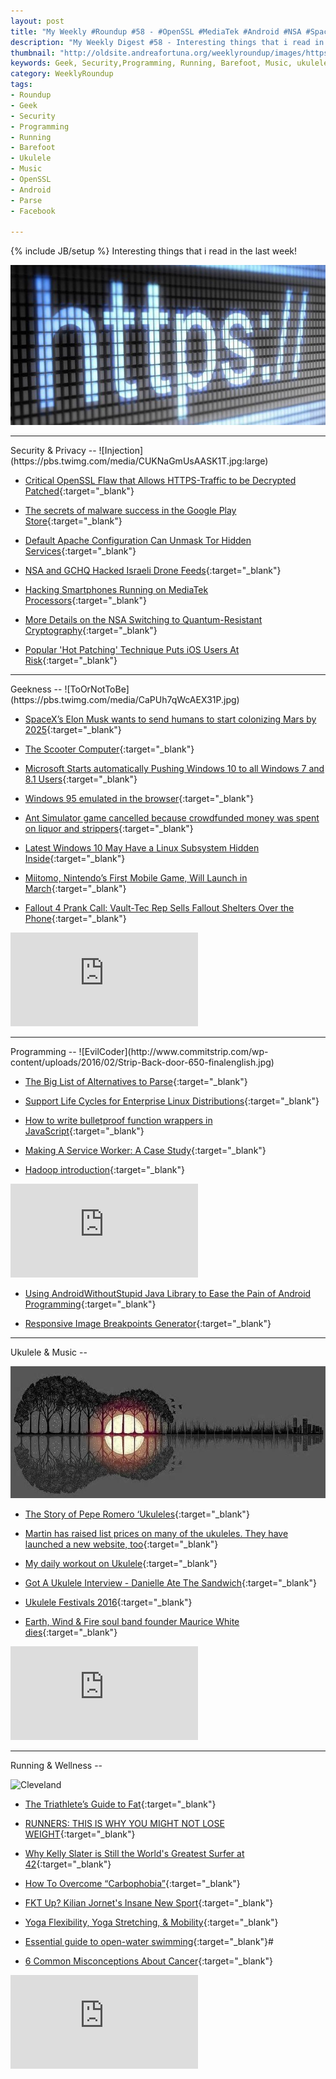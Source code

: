```yaml
---
layout: post
title: "My Weekly #Roundup #58 - #OpenSSL #MediaTek #Android #NSA #SpaceX"
description: "My Weekly Digest #58 - Interesting things that i read in the last week, about OpenSSL and Android Bugs, NSA, SpaceX, various Geekness, Running, Yoga, Swimming and Ukulele exercises! "
thumbnail: "http://oldsite.andreafortuna.org/weeklyroundup/images/https.jpg"
keywords: Geek, Security,Programming, Running, Barefoot, Music, ukulele, transcription,Miitomo, Android, MediaTek, OpenSSL
category: WeeklyRoundup
tags: 
- Roundup
- Geek
- Security
- Programming
- Running
- Barefoot
- Ukulele
- Music
- OpenSSL
- Android
- Parse
- Facebook

---
```

{% include JB/setup %}
Interesting things that i read in the last week!

![image](/weeklyroundup/images/https.jpg)
<!-- more -->
<hr/>
Security & Privacy
--
![Injection](https://pbs.twimg.com/media/CUKNaGmUsAASK1T.jpg:large)

- [Critical OpenSSL Flaw that Allows HTTPS-Traffic to be Decrypted Patched](http://freedomhacker.net/critical-openssl-flaw-allows-https-traffic-decrypted-5022/){:target="_blank"}

- [The secrets of malware success in the Google Play Store](https://nakedsecurity.sophos.com/2016/01/30/the-secrets-of-malware-success-in-the-google-play-store/){:target="_blank"}

- [Default Apache Configuration Can Unmask Tor Hidden Services](http://thehackernews.com/2016/02/apache-tor-service-unmask.html){:target="_blank"}

- [NSA and GCHQ Hacked Israeli Drone Feeds](https://www.schneier.com/blog/archives/2016/02/nsa_and_gchq_ha.html){:target="_blank"}

- [Hacking Smartphones Running on MediaTek Processors](http://thehackernews.com/2016/02/mediatek-hacking-mobile.html){:target="_blank"}

- [More Details on the NSA Switching to Quantum-Resistant Cryptography](https://www.schneier.com/blog/archives/2016/02/more_details_on_2.html){:target="_blank"}

- [Popular 'Hot Patching' Technique Puts iOS Users At Risk](http://thehackernews.com/2016/01/ios-apps-jspatch-hack.html){:target="_blank"}


<hr/>
Geekness
--
![ToOrNotToBe](https://pbs.twimg.com/media/CaPUh7qWcAEX31P.jpg)

- [SpaceX’s Elon Musk wants to send humans to start colonizing Mars by 2025](http://thenextweb.com/insider/2016/01/30/spacexs-elon-musk-wants-to-send-humans-to-start-colonizing-mars-by-2025/){:target="_blank"}

- [The Scooter Computer](http://blog.codinghorror.com/the-scooter-computer/){:target="_blank"}

- [Microsoft Starts automatically Pushing Windows 10 to all Windows 7 and 8.1 Users](http://thehackernews.com/2016/02/windows-10-upgrade.html){:target="_blank"}

- [Windows 95 emulated in the browser](https://win95.ajf.me/){:target="_blank"}

- [Ant Simulator game cancelled because crowdfunded money was spent on liquor and strippers](http://thenextweb.com/insider/2016/02/01/ant-simulator-game-cancelled-because-crowdfunded-money-was-spent-on-liquor-and-strippers/){:target="_blank"}

- [Latest Windows 10 May Have a Linux Subsystem Hidden Inside](http://thehackernews.com/2016/02/windows10-linux-subsystem.html){:target="_blank"}

- [Miitomo, Nintendo’s First Mobile Game, Will Launch in March](http://feeds.wired.com/c/35185/f/661370/s/4d579180/sc/27/l/0L0Swired0N0C20A160C0A20Cmy0Enintendo0Emiitomo0Emobile0C/story01.htm){:target="_blank"}

- [Fallout 4 Prank Call: Vault-Tec Rep Sells Fallout Shelters Over the Phone](https://www.geeksaresexy.net/2016/02/03/fallout-4-prank-call-vault-tec-rep-sells-fallout-shelters-phone-video/){:target="_blank"}

<div class="video-container">
<iframe src="https://www.youtube.com/embed/PJ9iH3iy4NU" frameborder="0" allowfullscreen></iframe>
</div>


<hr/>
Programming
--
![EvilCoder](http://www.commitstrip.com/wp-content/uploads/2016/02/Strip-Back-door-650-finalenglish.jpg)

- [The Big List of Alternatives to Parse](http://highscalability.com/blog/2016/2/2/the-big-list-of-alternatives-to-parse.html){:target="_blank"}

- [Support Life Cycles for Enterprise Linux Distributions](http://linuxlifecycle.com/){:target="_blank"}

- [How to write bulletproof function wrappers in JavaScript](http://blog.getsentry.com/2016/02/03/wrap-javascript-functions.html){:target="_blank"}

- [Making A Service Worker: A Case Study](https://www.smashingmagazine.com/2016/02/making-a-service-worker/){:target="_blank"}

- [Hadoop introduction](http://oldsite.andreafortuna.org/programming/2016/02/03/apache-hadoop-cheatsheet/){:target="_blank"}

<div class="video-container">
<iframe src="https://www.youtube.com/embed/d2xeNpfzsYI" frameborder="0" allowfullscreen></iframe>
</div>

- [Using AndroidWithoutStupid Java Library to Ease the Pain of Android Programming](http://www.codeproject.com/Articles/801927/Using-AndroidWithoutStupid-Java-Library-to-Ease-th){:target="_blank"}

- [Responsive Image Breakpoints Generator](http://www.responsivebreakpoints.com/){:target="_blank"}


<hr/>
Ukulele & Music
--

![UkuleleDay](/ukulele/images/UkuleleDay.jpg)

- [The Story of Pepe Romero ‘Ukuleles](http://liveukulele.com/the-story-of-pepe-romero-ukuleles/){:target="_blank"}

- [Martin has raised list prices on many of the ukuleles. They have launched a new website, too](https://www.martinguitar.com/guitars/ukulele/){:target="_blank"}

- [My daily workout on Ukulele](http://oldsite.andreafortuna.org/ukulele/2016/02/01/ukulele-my-daily-workout/){:target="_blank"}

- [Got A Ukulele Interview - Danielle Ate The Sandwich](http://www.gotaukulele.com/2016/02/got-ukulele-interview-danielle-ate.html){:target="_blank"}

- [Ukulele Festivals 2016](http://ukulelehunt.com/2016/02/03/ukulele-festivals-2016/){:target="_blank"}

- [Earth, Wind & Fire soul band founder Maurice White dies](http://www.bbc.com/news/entertainment-arts-35499149){:target="_blank"}

<div class="video-container">
<iframe src="https://www.youtube.com/embed/god7hAPv8f0" frameborder="0" allowfullscreen></iframe>
</div>


<hr/>
Running & Wellness
--

![Cleveland](http://49.media.tumblr.com/22500c6db5ea532a1cd8b81295853eb1/tumblr_o1kzcgyitL1v6xovzo1_500.gif)

- [The Triathlete’s Guide to Fat](http://eu.ironman.com/triathlon/news/articles/2016/01/triathletes-guide-to-fat.aspx){:target="_blank"}

- [RUNNERS: THIS IS WHY YOU MIGHT NOT LOSE WEIGHT](https://www.runtastic.com/blog/en/sports-fitness/runners-this-is-why-you-might-not-lose-weight/){:target="_blank"}

- [Why Kelly Slater is Still the World's Greatest Surfer at 42](http://www.outsideonline.com/1927961/why-kelly-slater-still-worlds-greatest-surfer-42){:target="_blank"}

- [How To Overcome “Carbophobia”](http://triathlon.competitor.com/2016/02/nutrition/how-runners-can-overcome-carbophobia_127919){:target="_blank"}

- [FKT Up? Kilian Jornet's Insane New Sport](http://www.outsideonline.com/1927476/fkt-kilian-jornets-insane-new-sport){:target="_blank"}

- [Yoga Flexibility, Yoga Stretching, & Mobility](http://naturalrunningcenter.com/2016/02/03/yoga-flexibility-yoga-stretching-mobility/){:target="_blank"}

- [Essential guide to open-water swimming](http://www.runnersworld.co.uk/triathlete/triathlon/essential-guide-to-openwater-swimming/14533.html){:target="_blank"}#

- [6 Common Misconceptions About Cancer](https://www.youtube.com/watch?v=5BAKzzV8Pw4){:target="_blank"}

<div class="video-container">
<iframe src="https://www.youtube.com/embed/5BAKzzV8Pw4" frameborder="0" allowfullscreen></iframe>
</div>
